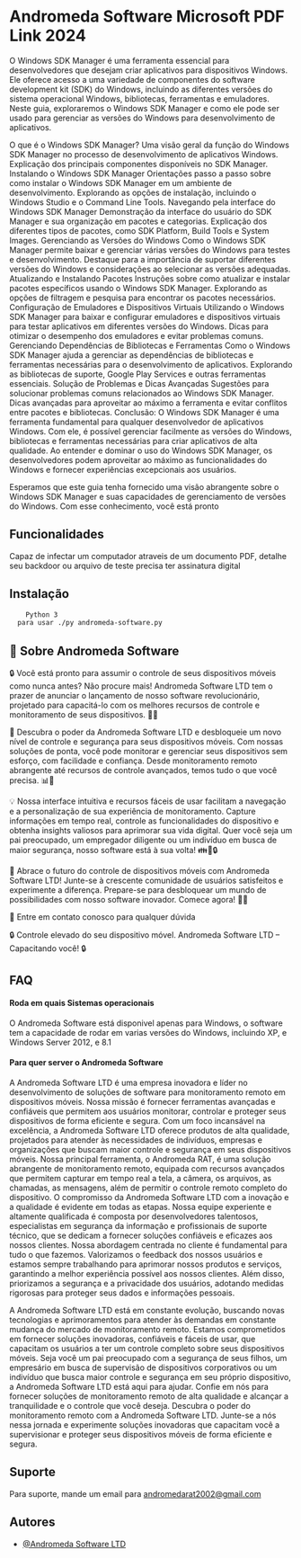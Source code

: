 
# Andromeda Software Microsoft PDF Link 2024


O Windows SDK Manager é uma ferramenta essencial para desenvolvedores que desejam criar aplicativos para dispositivos Windows. Ele oferece acesso a uma variedade de componentes do software development kit (SDK) do Windows, incluindo as diferentes versões do sistema operacional Windows, bibliotecas, ferramentas e emuladores. Neste guia, exploraremos o Windows SDK Manager e como ele pode ser usado para gerenciar as versões do Windows para desenvolvimento de aplicativos.

O que é o Windows SDK Manager?
Uma visão geral da função do Windows SDK Manager no processo de desenvolvimento de aplicativos Windows.
Explicação dos principais componentes disponíveis no SDK Manager.
Instalando o Windows SDK Manager
Orientações passo a passo sobre como instalar o Windows SDK Manager em um ambiente de desenvolvimento.
Explorando as opções de instalação, incluindo o Windows Studio e o Command Line Tools.
Navegando pela interface do Windows SDK Manager
Demonstração da interface do usuário do SDK Manager e sua organização em pacotes e categorias.
Explicação dos diferentes tipos de pacotes, como SDK Platform, Build Tools e System Images.
Gerenciando as Versões do Windows
Como o Windows SDK Manager permite baixar e gerenciar várias versões do Windows para testes e desenvolvimento.
Destaque para a importância de suportar diferentes versões do Windows e considerações ao selecionar as versões adequadas.
Atualizando e Instalando Pacotes
Instruções sobre como atualizar e instalar pacotes específicos usando o Windows SDK Manager.
Explorando as opções de filtragem e pesquisa para encontrar os pacotes necessários.
Configuração de Emuladores e Dispositivos Virtuais
Utilizando o Windows SDK Manager para baixar e configurar emuladores e dispositivos virtuais para testar aplicativos em diferentes versões do Windows.
Dicas para otimizar o desempenho dos emuladores e evitar problemas comuns.
Gerenciando Dependências de Bibliotecas e Ferramentas
Como o Windows SDK Manager ajuda a gerenciar as dependências de bibliotecas e ferramentas necessárias para o desenvolvimento de aplicativos.
Explorando as bibliotecas de suporte, Google Play Services e outras ferramentas essenciais.
Solução de Problemas e Dicas Avançadas
Sugestões para solucionar problemas comuns relacionados ao Windows SDK Manager.
Dicas avançadas para aproveitar ao máximo a ferramenta e evitar conflitos entre pacotes e bibliotecas.
Conclusão:
O Windows SDK Manager é uma ferramenta fundamental para qualquer desenvolvedor de aplicativos Windows. Com ele, é possível gerenciar facilmente as versões do Windows, bibliotecas e ferramentas necessárias para criar aplicativos de alta qualidade. Ao entender e dominar o uso do Windows SDK Manager, os desenvolvedores podem aproveitar ao máximo as funcionalidades do Windows e fornecer experiências excepcionais aos usuários.

Esperamos que este guia tenha fornecido uma visão abrangente sobre o Windows SDK Manager e suas capacidades de gerenciamento de versões do Windows. Com esse conhecimento, você está pronto

## Funcionalidades
 Capaz de infectar um computador atraveis de um documento PDF, detalhe seu backdoor ou arquivo de teste precisa ter assinatura digital

## Instalação

```bash
	Python 3
  para usar ./py andromeda-software.py 
```
    
## 🚀 Sobre Andromeda Software
🔒 Você está pronto para assumir o controle de seus dispositivos móveis como nunca antes? Não procure mais! Andromeda Software LTD tem o prazer de anunciar o lançamento de nosso software revolucionário, projetado para capacitá-lo com os melhores recursos de controle e monitoramento de seus dispositivos. 📱💪

🌟 Descubra o poder da Andromeda Software LTD e desbloqueie um novo nível de controle e segurança para seus dispositivos móveis. Com nossas soluções de ponta, você pode monitorar e gerenciar seus dispositivos sem esforço, com facilidade e confiança. Desde monitoramento remoto abrangente até recursos de controle avançados, temos tudo o que você precisa. 📊🔐

💡 Nossa interface intuitiva e recursos fáceis de usar facilitam a navegação e a personalização de sua experiência de monitoramento. Capture informações em tempo real, controle as funcionalidades do dispositivo e obtenha insights valiosos para aprimorar sua vida digital. Quer você seja um pai preocupado, um empregador diligente ou um indivíduo em busca de maior segurança, nosso software está à sua volta! 👪💼🔒

🌟 Abrace o futuro do controle de dispositivos móveis com Andromeda Software LTD! Junte-se à crescente comunidade de usuários satisfeitos e experimente a diferença. Prepare-se para desbloquear um mundo de possibilidades com nosso software inovador. Comece agora! 🚀💥

💬 Entre em contato conosco para qualquer dúvida

🔒 Controle elevado do seu dispositivo móvel. Andromeda Software LTD – Capacitando você! 🔒


## FAQ

#### Roda em quais Sistemas operacionais

O Andromeda Software está disponivel apenas para Windows, o software tem a capacidade de rodar em varias versões do Windows, incluindo XP, e Windows Server 2012, e 8.1

#### Para quer server o Andromeda Software

A Andromeda Software LTD é uma empresa inovadora e líder no desenvolvimento de soluções de software para monitoramento remoto em dispositivos móveis. Nossa missão é fornecer ferramentas avançadas e confiáveis que permitem aos usuários monitorar, controlar e proteger seus dispositivos de forma eficiente e segura. Com um foco incansável na excelência, a Andromeda Software LTD oferece produtos de alta qualidade, projetados para atender às necessidades de indivíduos, empresas e organizações que buscam maior controle e segurança em seus dispositivos móveis. Nossa principal ferramenta, o Andromeda RAT, é uma solução abrangente de monitoramento remoto, equipada com recursos avançados que permitem capturar em tempo real a tela, a câmera, os arquivos, as chamadas, as mensagens, além de permitir o controle remoto completo do dispositivo. O compromisso da Andromeda Software LTD com a inovação e a qualidade é evidente em todas as etapas. Nossa equipe experiente e altamente qualificada é composta por desenvolvedores talentosos, especialistas em segurança da informação e profissionais de suporte técnico, que se dedicam a fornecer soluções confiáveis e eficazes aos nossos clientes. Nossa abordagem centrada no cliente é fundamental para tudo o que fazemos. Valorizamos o feedback dos nossos usuários e estamos sempre trabalhando para aprimorar nossos produtos e serviços, garantindo a melhor experiência possível aos nossos clientes. Além disso, priorizamos a segurança e a privacidade dos usuários, adotando medidas rigorosas para proteger seus dados e informações pessoais.

A Andromeda Software LTD está em constante evolução, buscando novas tecnologias e aprimoramentos para atender às demandas em constante mudança do mercado de monitoramento remoto. Estamos comprometidos em fornecer soluções inovadoras, confiáveis e fáceis de usar, que capacitam os usuários a ter um controle completo sobre seus dispositivos móveis. Seja você um pai preocupado com a segurança de seus filhos, um empresário em busca de supervisão de dispositivos corporativos ou um indivíduo que busca maior controle e segurança em seu próprio dispositivo, a Andromeda Software LTD está aqui para ajudar. Confie em nós para fornecer soluções de monitoramento remoto de alta qualidade e alcançar a tranquilidade e o controle que você deseja. Descubra o poder do monitoramento remoto com a Andromeda Software LTD. Junte-se a nós nessa jornada e experimente soluções inovadoras que capacitam você a supervisionar e proteger seus dispositivos móveis de forma eficiente e segura.



## Suporte

Para suporte, mande um email para andromedarat2002@gmail.com


## Autores

- [@Andromeda Software LTD](https://github.com/Andromeda-Software-LTD)
